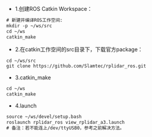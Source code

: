 * 1.创建ROS Catkin Workspace：

```html
# 新建并编译ROS工作空间:
mkdir -p ~/ws/src
cd ~/ws
catkin_make
```

* 2.在catkin工作空间的src目录下，下载官方package：
```html
cd ~/ws/src
git clone https://github.com/Slamtec/rplidar_ros.git
```

* 3.catkin_make
```html
cd ~/ws
catkin_make
```

* 4.launch
```html
source ~/ws/devel/setup.bash
roslaunch rplidar_ros view_rplidar_a3.launch
# 备注：若不能连上/dev/ttyUSB0，参考之前解决方法。
```
